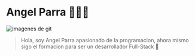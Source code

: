 # Angel Parra 👨🏻‍💻 

![ imagenes de git ](//ANGELDAVPARRA/imagen.png)



> Hola, soy Angel Parra apasionado de la programacion, ahora mismo sigo el formacion para ser un desarrollador Full-Stack 🚀